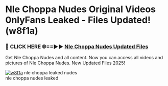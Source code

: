 # Nle Choppa Nudes Original Videos 0nlyFans Leaked - Files Updated! (w8f1a)

<h3>🔴 CLICK HERE 🌐==►► <a href="https://tinyurl.com/52m3yx9h" rel="nofollow">Nle Choppa Nudes Updated Files</a></h3>

Get Nle Choppa Nudes and all content. Now you can access all videos and pictures of Nle Choppa Nudes. New Updated Files 2025!

[![w8f1a](https://i.imgur.com/TnHtlc8.gif)](https://tinyurl.com/52m3yx9h)
nle choppa leaked nudes<br>
nle choppa nudes leaked